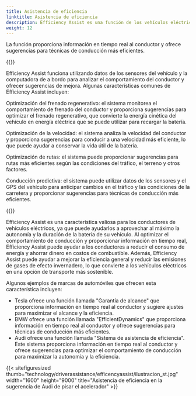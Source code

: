 ```yaml
---
title: Asistencia de eficiencia
linktitle: Asistencia de eficiencia
description: Efficiency Assist es una función de los vehículos eléctricos (EV) que ayuda a los conductores a optimizar su comportamiento de conducción para maximizar la autonomía y la eficiencia del vehículo.
weight: 12
---
```

<!-- markdownlint-disable MD033 -->

La función proporciona información en tiempo real al conductor y ofrece sugerencias para técnicas de conducción más eficientes.

{{<evkxdisplayaddarticle />}}

Efficiency Assist funciona utilizando datos de los sensores del vehículo y la computadora de a bordo para analizar el comportamiento del conductor y ofrecer sugerencias de mejora. Algunas características comunes de Efficiency Assist incluyen:

Optimización del frenado regenerativo: el sistema monitorea el comportamiento de frenado del conductor y proporciona sugerencias para optimizar el frenado regenerativo, que convierte la energía cinética del vehículo en energía eléctrica que se puede utilizar para recargar la batería.

Optimización de la velocidad: el sistema analiza la velocidad del conductor y proporciona sugerencias para conducir a una velocidad más eficiente, lo que puede ayudar a conservar la vida útil de la batería.

Optimización de rutas: el sistema puede proporcionar sugerencias para rutas más eficientes según las condiciones del tráfico, el terreno y otros factores.

Conducción predictiva: el sistema puede utilizar datos de los sensores y el GPS del vehículo para anticipar cambios en el tráfico y las condiciones de la carretera y proporcionar sugerencias para técnicas de conducción más eficientes.

{{<evkxdisplayaddarticle />}}

Efficiency Assist es una característica valiosa para los conductores de vehículos eléctricos, ya que puede ayudarlos a aprovechar al máximo la autonomía y la duración de la batería de su vehículo. Al optimizar el comportamiento de conducción y proporcionar información en tiempo real, Efficiency Assist puede ayudar a los conductores a reducir el consumo de energía y ahorrar dinero en costos de combustible. Además, Efficiency Assist puede ayudar a mejorar la eficiencia general y reducir las emisiones de gases de efecto invernadero, lo que convierte a los vehículos eléctricos en una opción de transporte más sostenible.

Algunos ejemplos de marcas de automóviles que ofrecen esta característica incluyen:

- Tesla ofrece una función llamada "Garantía de alcance" que proporciona información en tiempo real al conductor y sugiere ajustes para maximizar el alcance y la eficiencia.
- BMW ofrece una función llamada "EfficientDynamics" que proporciona información en tiempo real al conductor y ofrece sugerencias para técnicas de conducción más eficientes.
- Audi ofrece una función llamada "Sistema de asistencia de eficiencia". Este sistema proporciona información en tiempo real al conductor y ofrece sugerencias para optimizar el comportamiento de conducción para maximizar la autonomía y la eficiencia.

{{< sitefiguresized thumb="technology/driverassistance/efficencyassist/ilustracion_st.jpg" width="1600" height="9000" title="Asistencia de eficiencia en la sugerencia de Audi de pisar el acelerador" >}}
